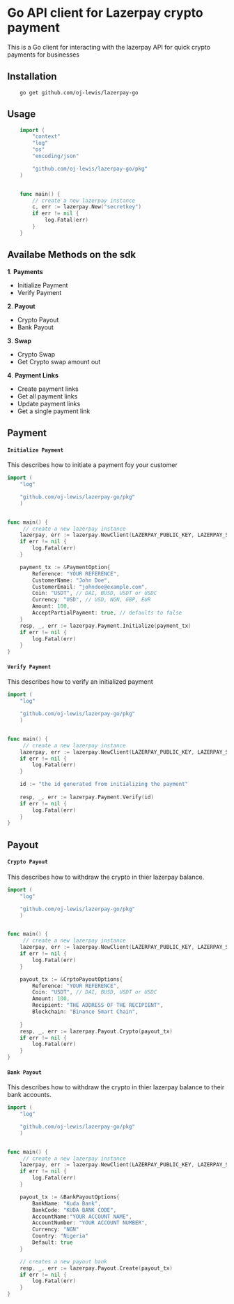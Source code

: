 # Go API client for Lazerpay crypto payment

This is a Go client for interacting with the lazerpay API for quick crypto payments for businesses

## Installation

```shell
    go get github.com/oj-lewis/lazerpay-go
```

## Usage

```Go
    import (
        "context"
        "log"
        "os"
        "encoding/json"

        "github.com/oj-lewis/lazerpay-go/pkg"
    )


    func main() {
        // create a new lazerpay instance
        c, err := lazerpay.New("secretkey")
        if err != nil {
            log.Fatal(err)
        }
    }
```

## Availabe Methods on the sdk

**1**. **Payments**
- Initialize Payment
- Verify Payment

**2**. **Payout**
- Crypto Payout 
- Bank Payout

**3**. **Swap**
- Crypto Swap 
- Get Crypto swap amount out

**4**. **Payment Links**
- Create payment links 
- Get all payment links
- Update payment links
- Get a single payment link

## Payment

#### `Initialize Payment`
This describes how to initiate a payment foy your 
customer

```Go
import (
    "log"

    "github.com/oj-lewis/lazerpay-go/pkg"
    )


func main() {
     // create a new lazerpay instance
    lazerpay, err := lazerpay.NewClient(LAZERPAY_PUBLIC_KEY, LAZERPAY_SECRET_KEY)
    if err != nil {
        log.Fatal(err)
    }

    payment_tx := &PaymentOption{
	    Reference: "YOUR REFERENCE", 
	    CustomerName: "John Doe",         	
	    CustomerEmail: "johndoe@example.com",
	    Coin: "USDT", // DAI, BUSD, USDT or USDC
	    Currency: "USD", // USD, NGN, GBP, EUR
	    Amount: 100,
	    AcceptPartialPayment: true, // defaults to false	 	
    } 
    resp, _, err := lazerpay.Payment.Initialize(payment_tx)
    if err != nil {
        log.Fatal(err)
    }
} 
```


#### `Verify Payment`
This describes how to verify an initialized payment

```Go
import (
    "log"

    "github.com/oj-lewis/lazerpay-go/pkg"
    )


func main() {
     // create a new lazerpay instance
    lazerpay, err := lazerpay.NewClient(LAZERPAY_PUBLIC_KEY, LAZERPAY_SECRET_KEY)
    if err != nil {
        log.Fatal(err)
    }

    id := "the id generated from initializing the payment"
    
    resp, _, err := lazerpay.Payment.Verify(id)
    if err != nil {
        log.Fatal(err)
    }
} 
```


## Payout

#### `Crypto Payout`
This describes how to withdraw the crypto in thier lazerpay balance.

```Go
import (
    "log"

    "github.com/oj-lewis/lazerpay-go/pkg"
    )


func main() {
     // create a new lazerpay instance
    lazerpay, err := lazerpay.NewClient(LAZERPAY_PUBLIC_KEY, LAZERPAY_SECRET_KEY)
    if err != nil {
        log.Fatal(err)
    }

    payout_tx := &CrptoPayoutOptions{
	    Reference: "YOUR REFERENCE", 
	    Coin: "USDT", // DAI, BUSD, USDT or USDC
	    Amount: 100,
        Recipient: "THE ADDRESS OF THE RECIPIENT",
        Blockchain: "Binance Smart Chain",
	    	 	
    } 
    resp, _, err := lazerpay.Payout.Crypto(payout_tx)
    if err != nil {
        log.Fatal(err)
    }
} 
```

#### `Bank Payout`
This describes how to withdraw the crypto in thier lazerpay balance to their bank accounts.

```Go
import (
    "log"

    "github.com/oj-lewis/lazerpay-go/pkg"
    )


func main() {
     // create a new lazerpay instance
    lazerpay, err := lazerpay.NewClient(LAZERPAY_PUBLIC_KEY, LAZERPAY_SECRET_KEY)
    if err != nil {
        log.Fatal(err)
    }

    payout_tx := &BankPayoutOptions{
	    BankName: "Kuda Bank",
        BankCode: "KUDA BANK CODE",
        AccountName:"YOUR ACCOUNT NAME",
        AccountNumber: "YOUR ACCOUNT NUMBER",
        Currency: "NGN"
        Country: "Nigeria"
        Default: true
    } 

    // creates a new payout bank
    resp, _, err := lazerpay.Payout.Create(payout_tx)
    if err != nil {
        log.Fatal(err)
    }
} 
```
